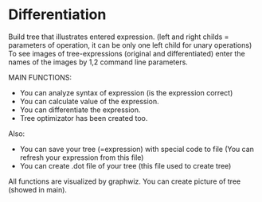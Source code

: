 # Differentiation
Build tree that illustrates entered expression. 
(left and right childs = parameters of operation, it can be only one left child for unary operations)
To see images of tree-expressions (original and differentiated) enter the names of the images by 1,2 command line parameters.

MAIN FUNCTIONS:
+ You can analyze syntax of expression (is the expression correct)
+ You can calculate value of the expression.
+ You can differentiate the expression.
+ Tree optimizator has been created too.

Also:
+ You can save your tree (=expression) with special code to file (You can refresh your expression from this file)
+ You can create .dot file of your tree (this file used to create tree)

All functions are visualized by graphwiz. You can create picture of tree (showed in main).
